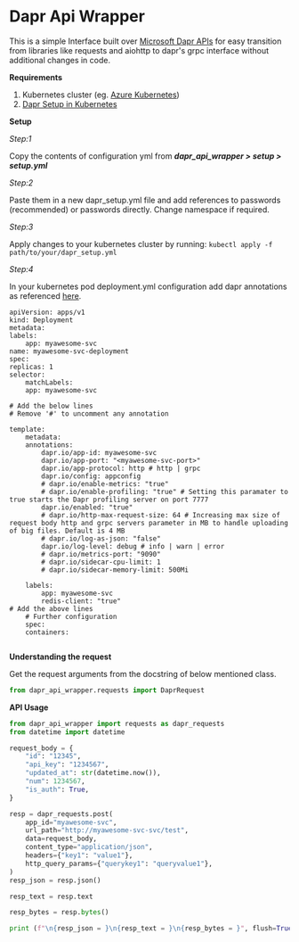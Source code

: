 # Dapr Api Wrapper
This is a simple Interface built over [Microsoft Dapr APIs](https://pypi.org/project/dapr/) for easy transition from libraries like requests and aiohttp to dapr's grpc interface without additional changes in code.

**Requirements**
1. Kubernetes cluster (eg. [Azure Kubernetes](https://azure.microsoft.com/en-in/services/kubernetes-service/))
2. [Dapr Setup in Kubernetes](https://docs.dapr.io/operations/hosting/kubernetes/kubernetes-deploy/)

**Setup**

*Step:1*

Copy the contents of configuration yml from ***dapr_api_wrapper > setup > setup.yml***

*Step:2*

Paste them in a new dapr_setup.yml file and add references to passwords (recommended) or passwords directly.
Change namespace if required.

*Step:3*

Apply changes to your kubernetes cluster by running: ```kubectl apply -f path/to/your/dapr_setup.yml```

*Step:4*

In your kubernetes pod deployment.yml configuration add dapr annotations as referenced [here](https://docs.dapr.io/operations/hosting/kubernetes/kubernetes-overview/).
```
apiVersion: apps/v1
kind: Deployment
metadata:
labels:
    app: myawesome-svc
name: myawesome-svc-deployment
spec:
replicas: 1
selector:
    matchLabels:
    app: myawesome-svc

# Add the below lines
# Remove '#' to uncomment any annotation

template:
    metadata:
    annotations:
        dapr.io/app-id: myawesome-svc
        dapr.io/app-port: "<myawesome-svc-port>"
        dapr.io/app-protocol: http # http | grpc
        dapr.io/config: appconfig
        # dapr.io/enable-metrics: "true"
        # dapr.io/enable-profiling: "true" # Setting this paramater to true starts the Dapr profiling server on port 7777
        dapr.io/enabled: "true"
        # dapr.io/http-max-request-size: 64 # Increasing max size of request body http and grpc servers parameter in MB to handle uploading of big files. Default is 4 MB
        # dapr.io/log-as-json: "false"
        dapr.io/log-level: debug # info | warn | error
        # dapr.io/metrics-port: "9090"
        # dapr.io/sidecar-cpu-limit: 1
        # dapr.io/sidecar-memory-limit: 500Mi

    labels:
        app: myawesome-svc
        redis-client: "true"
# Add the above lines
    # Further configuration
    spec:
    containers:
    
```

**Understanding the request**

Get the request arguments from the docstring of below mentioned class.
```python
from dapr_api_wrapper.requests import DaprRequest
```

**API Usage**
```python
from dapr_api_wrapper import requests as dapr_requests
from datetime import datetime

request_body = {
    "id": "12345",
    "api_key": "1234567",
    "updated_at": str(datetime.now()),
    "num": 1234567,
    "is_auth": True,
}

resp = dapr_requests.post(
    app_id="myawesome-svc",
    url_path="http://myawesome-svc-svc/test",
    data=request_body,
    content_type="application/json",
    headers={"key1": "value1"},
    http_query_params={"querykey1": "queryvalue1"},
)
resp_json = resp.json()

resp_text = resp.text

resp_bytes = resp.bytes()

print (f"\n{resp_json = }\n{resp_text = }\n{resp_bytes = }", flush=True)
```